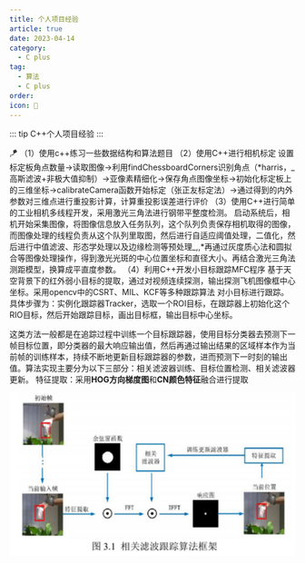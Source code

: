 ```yaml
---
title: 个人项目经验
article: true
date: 2023-04-14
category:
  - C plus
tag:
  - 算法
  - C plus
order: 
icon: 🧑
---
```


::: tip
C++个人项目经验
:::


<aside> 🪁 （1）使用c++练习一些数据结构和算法题目 （2）使用C++进行相机标定 设置标定板角点数量→读取图像→利用findChessboardCorners识别角点（*harris，_高斯滤波+非极大值抑制）→亚像素精细化→保存角点图像坐标→初始化标定板上的三维坐标→calibrateCamera函数开始标定（张正友标定法）→通过得到的内外参数对三维点进行重投影计算，计算重投影误差进行评价 （3）使用C++进行简单的工业相机多线程开发，采用激光三角法进行钢带平整度检测。 启动系统后，相机开始采集图像，将图像信息放入任务队列，这个队列负责保存相机取得的图像，而图像处理的线程负责从这个队列里取图，然后进行自适应阈值处理，二值化，然后进行中值滤波、形态学处理以及边缘检测等预处理_,,*再通过灰度质心法和圆拟合等图像处理操作，得到激光光斑的中心位置坐标和直径大小。再结合激光三角法测距模型，换算成平直度参数。 （4）利用C++开发小目标跟踪MFC程序 基于天空背景下的红外弱小目标的提取，通过对视频连续探测，输出探测飞机图像框中心坐标。采用opencv中的CSRT、MIL、KCF等多种跟踪算法 对小目标进行跟踪。具体步骤为：实例化跟踪器Tracker，选取一个ROI目标，在跟踪器上初始化这个RIO目标，然后开始跟踪目标，画出目标框，输出目标中心坐标。

这类方法一般都是在追踪过程中训练一个目标跟踪器，使用目标分类器去预测下一帧目标位置，即分类器的最大响应输出值，然后再通过输出结果的区域样本作为当前帧的训练样本，持续不断地更新目标跟踪器的参数，进而预测下一时刻的输出值。算法实现主要分为以下三部分：相关滤波器训练、目标位置检测、相关滤波器更新。 特征提取：采用**HOG方向梯度图**和**CN颜色特征**融合进行提取

</aside>

![](./photo/7.png)